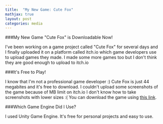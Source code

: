 ```yaml
---
title:  "My New Game: Cute Fox"
mathjax: true
layout: post
categories: media
---
```


###My New Game "Cute Fox" is Downloadable Now!

I've been working on a game project called "Cute Fox" for several days and I finally uploaded it on a platform called itch.io which game developers use to upload games they made.
I made some more games too but I don't think they are good enough to upload to itch.io

###It's Free to Play!

I know that I'm not a professional game developer :) Cute Fox is just 44 megabites and it's free to download. I couldn't upload some screenshots of the game because of MB limit on itch.io
I don't know how to take screenshots with lower sizes :( You can download the game using [this link](https://barkinsarikartal.itch.io/cute-fox).

###Which Game Engine Did I Use?

I used Unity Game Engine. It's free for personal projects and easy to use.
